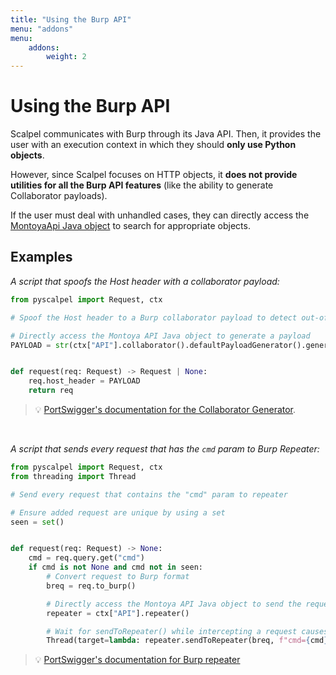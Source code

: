```yaml
---
title: "Using the Burp API"
menu: "addons"
menu:
    addons:
        weight: 2
---
```


# Using the Burp API

Scalpel communicates with Burp through its Java API. Then, it provides the user with an execution context in which they should **only use Python objects**.

However, since Scalpel focuses on HTTP objects, it **does not provide utilities for all the Burp API features** (like the ability to generate Collaborator payloads).

If the user must deal with unhandled cases, they can directly access the [MontoyaApi Java object](https://portswigger.github.io/burp-extensions-montoya-api/javadoc/burp/api/montoya/MontoyaApi.html) to search for appropriate objects.

## Examples

_A script that spoofs the Host header with a collaborator payload:_

```python
from pyscalpel import Request, ctx

# Spoof the Host header to a Burp collaborator payload to detect out-of-band interactions and HTTP SSRFs

# Directly access the Montoya API Java object to generate a payload
PAYLOAD = str(ctx["API"].collaborator().defaultPayloadGenerator().generatePayload())


def request(req: Request) -> Request | None:
    req.host_header = PAYLOAD
    return req
```

> 💡 [PortSwigger's documentation for the Collaborator Generator](<https://portswigger.github.io/burp-extensions-montoya-api/javadoc/burp/api/montoya/collaborator/CollaboratorPayloadGenerator.html#generatePayload(burp.api.montoya.collaborator.PayloadOption...)>).

<br>

_A script that sends every request that has the `cmd` param to Burp Repeater:_

```python
from pyscalpel import Request, ctx
from threading import Thread

# Send every request that contains the "cmd" param to repeater

# Ensure added request are unique by using a set
seen = set()


def request(req: Request) -> None:
    cmd = req.query.get("cmd")
    if cmd is not None and cmd not in seen:
        # Convert request to Burp format
        breq = req.to_burp()

        # Directly access the Montoya API Java object to send the request to repeater
        repeater = ctx["API"].repeater()

        # Wait for sendToRepeater() while intercepting a request causes a Burp deadlock
        Thread(target=lambda: repeater.sendToRepeater(breq, f"cmd={cmd}")).start()
```

> 💡 [PortSwigger's documentation for Burp repeater](https://portswigger.github.io/burp-extensions-montoya-api/javadoc/burp/api/montoya/repeater/Repeater.html)
